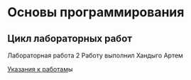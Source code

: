 # Основы программирования
## Цикл лабораторных работ
Лабораторная работа 2
Работу выполнил Хандыго Артем

[Указания к работам](resources/directions.md)ы
